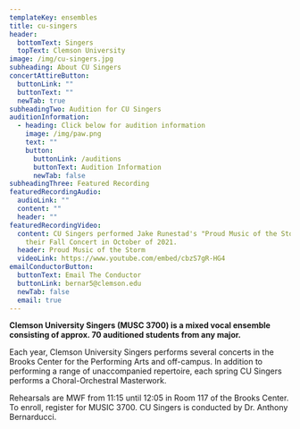 ```yaml
---
templateKey: ensembles
title: cu-singers
header:
  bottomText: Singers
  topText: Clemson University
image: /img/cu-singers.jpg
subheading: About CU Singers
concertAttireButton:
  buttonLink: ""
  buttonText: ""
  newTab: true
subheadingTwo: Audition for CU Singers
auditionInformation:
  - heading: Click below for audition information
    image: /img/paw.png
    text: ""
    button:
      buttonLink: /auditions
      buttonText: Audition Information
      newTab: false
subheadingThree: Featured Recording
featuredRecordingAudio:
  audioLink: ""
  content: ""
  header: ""
featuredRecordingVideo:
  content: CU Singers performed Jake Runestad's "Proud Music of the Storm" at
    their Fall Concert in October of 2021.
  header: Proud Music of the Storm
  videoLink: https://www.youtube.com/embed/cbzS7gR-HG4
emailConductorButton:
  buttonText: Email The Conductor
  buttonLink: bernar5@clemson.edu
  newTab: false
  email: true
---
```

**Clemson University Singers (MUSC 3700) is a mixed vocal ensemble consisting of approx. 70 auditioned students from any major.**

Each year, Clemson University Singers performs several concerts in the Brooks Center for the Performing Arts and off-campus. In addition to performing a range of unaccompanied repertoire, each spring CU Singers performs a Choral-Orchestral Masterwork. 

Rehearsals are MWF from 11:15 until 12:05 in Room 117 of the Brooks Center. To enroll, register for MUSIC 3700. CU Singers is conducted by Dr. Anthony Bernarducci.